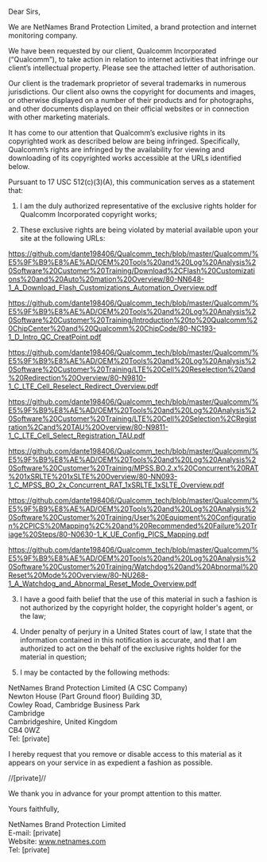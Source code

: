 
Dear Sirs,

We are NetNames Brand Protection Limited, a brand protection and internet monitoring company.

We have been requested by our client, Qualcomm Incorporated (“Qualcomm”), to take action in relation to internet activities that infringe our client’s intellectual property. Please see the attached letter of authorisation.

Our client is the trademark proprietor of several trademarks in numerous jurisdictions. Our client also owns the copyright for documents and images, or otherwise displayed on a number of their products and for photographs, and other documents displayed on their official websites or in connection with other marketing materials.

It has come to our attention that Qualcomm’s exclusive rights in its copyrighted work as described below are being infringed. Specifically, Qualcomm’s rights are infringed by the availability for viewing and downloading of its copyrighted works accessible at the URLs identified below.

Pursuant to 17 USC 512(c)(3)(A), this communication serves as a statement that:

1. I am the duly authorized representative of the exclusive rights holder for Qualcomm Incorporated copyright works;

2. These exclusive rights are being violated by material available upon your site at the following URLs:

https://github.com/dante198406/Qualcomm_tech/blob/master/Qualcomm/%E5%9F%B9%E8%AE%AD/OEM%20Tools%20and%20Log%20Analysis%20Software%20Customer%20Training/Download%2CFlash%20Customizations%20and%20Auto%20mation%20Overview/80-NN648-1_A_Download_Flash_Customizations_Automation_Overview.pdf  

https://github.com/dante198406/Qualcomm_tech/blob/master/Qualcomm/%E5%9F%B9%E8%AE%AD/OEM%20Tools%20and%20Log%20Analysis%20Software%20Customer%20Training/Introduction%20to%20Qualcomm%20ChipCenter%20and%20Qualcomm%20ChipCode/80-NC193-1_D_Intro_QC_CreatPoint.pdf  

https://github.com/dante198406/Qualcomm_tech/blob/master/Qualcomm/%E5%9F%B9%E8%AE%AD/OEM%20Tools%20and%20Log%20Analysis%20Software%20Customer%20Training/LTE%20Cell%20Reselection%20and%20Redirection%20Overview/80-N9810-1_C_LTE_Cell_Reselect_Redirect_Overview.pdf  

https://github.com/dante198406/Qualcomm_tech/blob/master/Qualcomm/%E5%9F%B9%E8%AE%AD/OEM%20Tools%20and%20Log%20Analysis%20Software%20Customer%20Training/LTE%20Cell%20Selection%2CRegistration%2Cand%20TAU%20Overview/80-N9811-1_C_LTE_Cell_Select_Registration_TAU.pdf  

https://github.com/dante198406/Qualcomm_tech/blob/master/Qualcomm/%E5%9F%B9%E8%AE%AD/OEM%20Tools%20and%20Log%20Analysis%20Software%20Customer%20Training/MPSS.BO.2.x%20Concurrent%20RAT%201xSRLTE%201xSLTE%20Overview/80-NN093-1_C_MPSS_BO_2x_Concurrent_RAT_1xSRLTE_1xSLTE_Overview.pdf  

https://github.com/dante198406/Qualcomm_tech/blob/master/Qualcomm/%E5%9F%B9%E8%AE%AD/OEM%20Tools%20and%20Log%20Analysis%20Software%20Customer%20Training/User%20Equipment%20Configuration%2CPICS%20Mapping%2C%20and%20Recommended%20Failure%20Triage%20Steps/80-N0630-1_K_UE_Config_PICS_Mapping.pdf  

https://github.com/dante198406/Qualcomm_tech/blob/master/Qualcomm/%E5%9F%B9%E8%AE%AD/OEM%20Tools%20and%20Log%20Analysis%20Software%20Customer%20Training/Watchdog%20and%20Abnormal%20Reset%20Mode%20Overview/80-NU268-1_A_Watchdog_and_Abnormal_Reset_Mode_Overview.pdf  

3. I have a good faith belief that the use of this material in such a fashion is not authorized by the copyright holder, the copyright holder's agent, or the law;

4. Under penalty of perjury in a United States court of law, I state that the information contained in this notification is accurate, and that I am authorized to act on the behalf of the exclusive rights holder for the material in question;

5. I may be contacted by the following methods:

NetNames Brand Protection Limited (A CSC Company)  
Newton House (Part Ground floor) Building 3D,  
Cowley Road, Cambridge Business Park  
Cambridge  
Cambridgeshire, United Kingdom  
CB4 0WZ  
Tel: [private]  

I hereby request that you remove or disable access to this material as it appears on your service in as expedient a fashion as possible.  

//[private]//  

We thank you in advance for your prompt attention to this matter.  

Yours faithfully,  

NetNames Brand Protection Limited    
E-mail: [private]  
Website: www.netnames.com  
Tel: [private]
